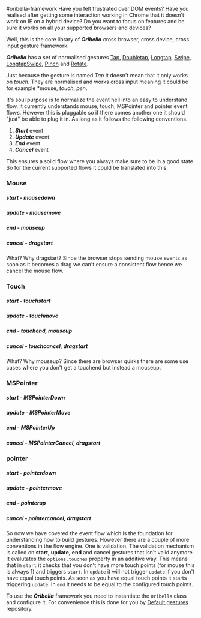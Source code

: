 #oribella-framework
Have you felt frustrated over DOM events? Have you realised after getting some interaction working in Chrome that it doesn't work on IE on a hybrid device? Do you want to focus on features and be sure it works on all your supported browsers and devices?

Well, this is the core library of ***Oribella*** cross browser, cross device, cross input gesture framework.

***Oribella*** has a set of normalised gestures [Tap](https://github.com/oribella/tap), [Doubletap](https://github.com/oribella/doubletap), [Longtap](https://github.com/oribella/longtap), [Swipe](https://github.com/oribella/swipe), [LongtapSwipe](https://github.com/oribella/longtap-swipe), [Pinch](https://github.com/oribella/pinch) and [Rotate](https://github.com/oribella/rotate).

Just because the gesture is named *Tap* it doesn't mean that it only works on *touch*. They are normalised and works cross input meaning it could be for example  *mouse, *touch*, *pen*.

It's soul purpose is to normalize the event hell into an easy to understand flow. It currently understands mouse, touch, MSPointer and pointer event flows. However this is pluggable so if there comes another one it should "just" be able to plug it in. As long as it follows the following conventions.

1. ***Start*** event
2. ***Update*** event
3. ***End*** event
4. ***Cancel*** event

This ensures a solid flow where you always make sure to be in a good state. So for the current supported flows it could be translated into this:

### Mouse
##### start - mousedown
##### update - mousemove
##### end - mouseup
##### cancel - dragstart
What? Why dragstart? Since the browser stops sending mouse events as soon as it
becomes a drag we can't ensure a consistent flow hence we cancel the mouse flow.

### Touch
##### start - touchstart
##### update - touchmove
##### end - touchend, mouseup
##### cancel - touchcancel, dragstart
What? Why mouseup? Since there are browser quirks there are some use cases where you don't get a touchend but instead a mouseup.

### MSPointer
##### start - MSPointerDown
##### update - MSPointerMove
##### end - MSPointerUp
##### cancel - MSPointerCancel, dragstart

### pointer
##### start - pointerdown
##### update - pointermove
##### end - pointerup
##### cancel - pointercancel, dragstart

So now we have covered the event flow which is the foundation for understanding how to build gestures. However there are a couple of more conventions in the flow engine. One is validation. The validation mechanism is called on **start**, **update**, **end** and cancel gestures that isn't valid anymore. It evalutates the `options.touches` property in an additive way. This means that in `start` it checks that you don't have more touch points (for mouse this is always 1) and triggers `start`. In `update` it will not trigger `update` if you don't have equal touch points. As soon as you have equal touch points it starts triggering `update`. In `end` it needs to be equal to the configured touch points.

To use the ***Oribella*** framework you need to instantiate the `Oribella` class and configure it. For convenience this is done for you by [Default gestures](https://github.com/oribella/default-gestures) repository.
